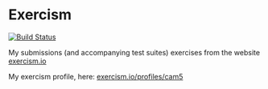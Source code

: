 # Exercism

[![Build Status](https://travis-ci.com/cam5/exercism.svg?branch=master)](https://travis-ci.com/cam5/exercism)

My submissions (and accompanying test suites) exercises from the website
[exercism.io][exercism]

My exercism profile, here: [exercism.io/profiles/cam5](https://exercism.io/profiles/cam5)

[exercism]:(https://exercism.io)
